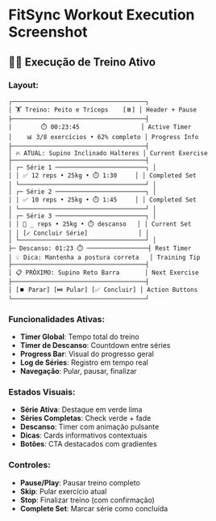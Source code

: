 # FitSync Workout Execution Screenshot

## 🏃‍♂️ Execução de Treino Ativo

### Layout:
```
┌─────────────────────────────────────┐
│ 🏋️ Treino: Peito e Tríceps    [⏸️] │ Header + Pause
├─────────────────────────────────────┤
│        ⏱️ 00:23:45                 │ Active Timer
│    📊 3/8 exercícios • 62% completo │ Progress Info
├─────────────────────────────────────┤
│ 🔥 ATUAL: Supino Inclinado Halteres │ Current Exercise
├─────────────────────────────────────┤
│ ┌─ Série 1 ─────────────────────────┐ │
│ │ ✅ 12 reps • 25kg • ⏱️ 1:30     │ │ Completed Set
│ └───────────────────────────────────┘ │
│ ┌─ Série 2 ─────────────────────────┐ │
│ │ ✅ 10 reps • 25kg • ⏱️ 1:45     │ │ Completed Set
│ └───────────────────────────────────┘ │
│ ┌─ Série 3 ─────────────────────────┐ │
│ │ 🎯 _ reps • 25kg • ⏱️ descanso   │ │ Current Set
│ │ [✓ Concluir Série]              │ │
│ └───────────────────────────────────┘ │
├─ Descanso: 01:23 ⏱️ ─────────────────┤ Rest Timer
│ 💡 Dica: Mantenha a postura correta   │ Training Tip
├─────────────────────────────────────┤
│ 📋 PRÓXIMO: Supino Reto Barra       │ Next Exercise
├─────────────────────────────────────┤
│ [⏹️ Parar] [⏭️ Pular] [✅ Concluir] │ Action Buttons
└─────────────────────────────────────┘
```

### Funcionalidades Ativas:
- **Timer Global**: Tempo total do treino
- **Timer de Descanso**: Countdown entre séries
- **Progress Bar**: Visual do progresso geral
- **Log de Séries**: Registro em tempo real
- **Navegação**: Pular, pausar, finalizar

### Estados Visuais:
- **Série Ativa**: Destaque em verde lima
- **Séries Completas**: Check verde + fade
- **Descanso**: Timer com animação pulsante
- **Dicas**: Cards informativos contextuais
- **Botões**: CTA destacados com gradientes

### Controles:
- **Pause/Play**: Pausar treino completo
- **Skip**: Pular exercício atual
- **Stop**: Finalizar treino (com confirmação)
- **Complete Set**: Marcar série como concluída
